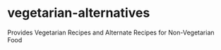 # vegetarian-alternatives
Provides Vegetarian Recipes and Alternate Recipes for Non-Vegetarian Food
